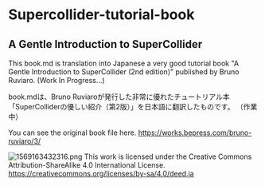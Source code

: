 # Supercollider-tutorial-book
## A Gentle Introduction to SuperCollider
This book.md is translation into Japanese a very good tutorial book "A Gentle Introduction to SuperCollider (2nd edition)" published by Bruno Ruviaro. (Work In Progress...)

book.mdは、Bruno Ruviaroが発行した非常に優れたチュートリアル本「SuperColliderの優しい紹介（第2版）」を日本語に翻訳したものです。 （作業中）

You can see the original book file here. https://works.bepress.com/bruno-ruviaro/3/

![1569163432316.png](https://qiita-image-store.s3.ap-northeast-1.amazonaws.com/0/225786/b8fef7e8-3ae8-f8b3-e386-12e8385c7e1d.png)
This work is licensed under the Creative Commons
Attribution-ShareAlike 4.0 International License.
https://creativecommons.org/licenses/by-sa/4.0/deed.ja
